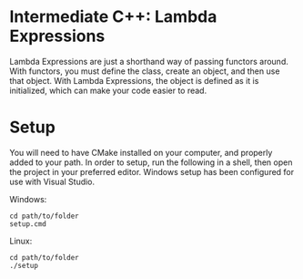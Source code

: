 # Intermediate C++: Lambda Expressions

Lambda Expressions are just a shorthand way of passing functors around.
With functors, you must define the class, create an object, and then use that object.
With Lambda Expressions, the object is defined as it is initialized, which can make your code easier to read.

# Setup

You will need to have CMake installed on your computer, and properly added to your path.
In order to setup, run the following in a shell, then open the project in your preferred editor.
Windows setup has been configured for use with Visual Studio.

Windows:
```
cd path/to/folder
setup.cmd
```
Linux:
```
cd path/to/folder
./setup
```